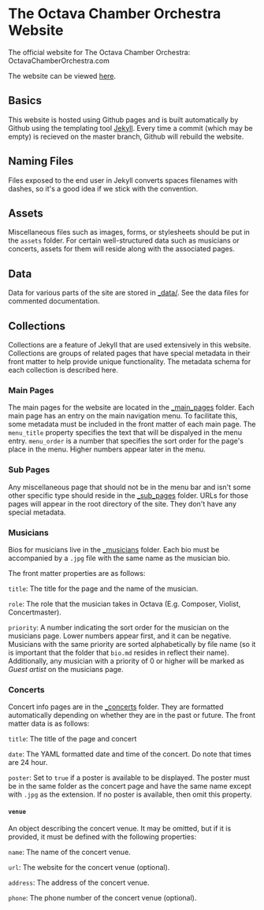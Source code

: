 # The Octava Chamber Orchestra Website

The official website for The Octava Chamber Orchestra: OctavaChamberOrchestra.com

The website can be viewed [here](https://octava-chamber-orchestra.github.io).

## Basics

This website is hosted using Github pages and is built automatically by Github using the templating tool [Jekyll](https://jekyllrb.com/docs/). Every time a commit (which may be empty) is recieved on the master branch, Github will rebuild the website.

## Naming Files

Files exposed to the end user in Jekyll converts spaces filenames with dashes, so it's a good idea if we stick with the convention.

## Assets

Miscellaneous files such as images, forms, or stylesheets should be put in the `assets` folder. For certain well-structured data such as musicians or concerts, assets for them will reside along with the associated pages.

## Data

Data for various parts of the site are stored in [_data/](_data). See the data files for commented documentation.

## Collections

Collections are a feature of Jekyll that are used extensively in this website. Collections are groups of related pages that have special metadata in their front matter to help provide unique functionality. The metadata schema for each collection is described here.

### Main Pages

The main pages for the website are located in the [_main_pages](_main_pages/) folder. Each main page has an entry on the main navigation menu. To facilitate this, some metadata must be included in the front matter of each main page. The `menu_title` property specifies the text that will be dispalyed in the menu entry. `menu_order` is a number that specifies the sort order for the page's place in the menu. Higher numbers appear later in the menu.

### Sub Pages

Any miscellaneous page that should not be in the menu bar and isn't some other specific type should reside in the [_sub_pages](_sub_pages/) folder. URLs for those pages will appear in the root directory of the site. They don't have any special metadata.

### Musicians

Bios for musicians live in the [_musicians](_musicians/) folder. Each bio must be accompanied by a `.jpg` file with the same name as the musician bio.

The front matter properties are as follows:

`title`: The title for the page and the name of the musician.

`role`: The role that the musician takes in Octava (E.g. Composer, Violist, Concertmaster).

`priority`: A number indicating the sort order for the musician on the musicians page. Lower numbers appear first, and it can be negative. Musicians with the same priority are sorted alphabetically by file name (so it is important that the folder that `bio.md` resides in reflect their name). Additionally,
any musician with a priority of 0 or higher will be marked as *Guest artist* on the musicians page.

### Concerts

Concert info pages are in the [_concerts](concerts/) folder. They are formatted automatically depending on whether they are in the past or future. The front matter data is as follows:

`title`: The title of the page and concert

`date`: The YAML formatted date and time of the concert. Do note that times are 24 hour.

`poster`: Set to `true` if a poster is available to be displayed. The poster must be in the same folder as the concert page and have the same name except with `.jpg` as the extension. If no poster is available, then omit this property.

#### `venue`

An object describing the concert venue. It may be omitted, but if it is provided, it must be defined with the following properties:

`name`: The name of the concert venue.

`url`: The website for the concert venue (optional).

`address`: The address of the concert venue.

`phone`: The phone number of the concert venue (optional).